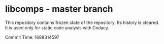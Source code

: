 # libcomps - master branch

This repository contains frozen state of the repository.
Its history is cleared. It is used only for static code
analysis with Codacy.

Commit Time: 1698314597